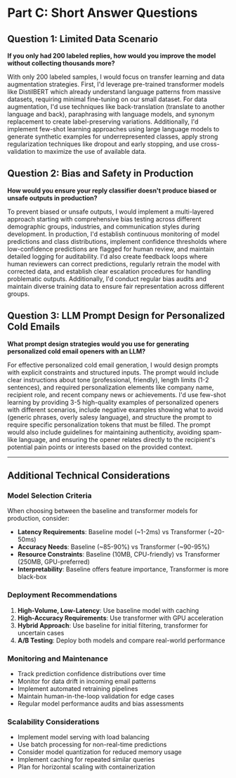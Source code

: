 # Part C: Short Answer Questions

## Question 1: Limited Data Scenario
**If you only had 200 labeled replies, how would you improve the model without collecting thousands more?**

With only 200 labeled samples, I would focus on transfer learning and data augmentation strategies. First, I'd leverage pre-trained transformer models like DistilBERT which already understand language patterns from massive datasets, requiring minimal fine-tuning on our small dataset. For data augmentation, I'd use techniques like back-translation (translate to another language and back), paraphrasing with language models, and synonym replacement to create label-preserving variations. Additionally, I'd implement few-shot learning approaches using large language models to generate synthetic examples for underrepresented classes, apply strong regularization techniques like dropout and early stopping, and use cross-validation to maximize the use of available data.

## Question 2: Bias and Safety in Production
**How would you ensure your reply classifier doesn't produce biased or unsafe outputs in production?**

To prevent biased or unsafe outputs, I would implement a multi-layered approach starting with comprehensive bias testing across different demographic groups, industries, and communication styles during development. In production, I'd establish continuous monitoring of model predictions and class distributions, implement confidence thresholds where low-confidence predictions are flagged for human review, and maintain detailed logging for auditability. I'd also create feedback loops where human reviewers can correct predictions, regularly retrain the model with corrected data, and establish clear escalation procedures for handling problematic outputs. Additionally, I'd conduct regular bias audits and maintain diverse training data to ensure fair representation across different groups.

## Question 3: LLM Prompt Design for Personalized Cold Emails
**What prompt design strategies would you use for generating personalized cold email openers with an LLM?**

For effective personalized cold email generation, I would design prompts with explicit constraints and structured inputs. The prompt would include clear instructions about tone (professional, friendly), length limits (1-2 sentences), and required personalization elements like company name, recipient role, and recent company news or achievements. I'd use few-shot learning by providing 3-5 high-quality examples of personalized openers with different scenarios, include negative examples showing what to avoid (generic phrases, overly salesy language), and structure the prompt to require specific personalization tokens that must be filled. The prompt would also include guidelines for maintaining authenticity, avoiding spam-like language, and ensuring the opener relates directly to the recipient's potential pain points or interests based on the provided context.

---

## Additional Technical Considerations

### Model Selection Criteria
When choosing between the baseline and transformer models for production, consider:

- **Latency Requirements**: Baseline model (~1-2ms) vs Transformer (~20-50ms)
- **Accuracy Needs**: Baseline (~85-90%) vs Transformer (~90-95%)
- **Resource Constraints**: Baseline (10MB, CPU-friendly) vs Transformer (250MB, GPU-preferred)
- **Interpretability**: Baseline offers feature importance, Transformer is more black-box

### Deployment Recommendations

1. **High-Volume, Low-Latency**: Use baseline model with caching
2. **High-Accuracy Requirements**: Use transformer with GPU acceleration
3. **Hybrid Approach**: Use baseline for initial filtering, transformer for uncertain cases
4. **A/B Testing**: Deploy both models and compare real-world performance

### Monitoring and Maintenance

- Track prediction confidence distributions over time
- Monitor for data drift in incoming email patterns
- Implement automated retraining pipelines
- Maintain human-in-the-loop validation for edge cases
- Regular model performance audits and bias assessments

### Scalability Considerations

- Implement model serving with load balancing
- Use batch processing for non-real-time predictions
- Consider model quantization for reduced memory usage
- Implement caching for repeated similar queries
- Plan for horizontal scaling with containerization